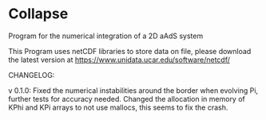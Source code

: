 # Collapse

Program for the numerical integration of a 2D aAdS system

This Program uses netCDF libraries to store data on file, please download the latest version at <https://www.unidata.ucar.edu/software/netcdf/>

CHANGELOG:

v 0.1.0: Fixed the numerical instabilities around the border when evolving Pi, further tests for accuracy needed. Changed the allocation in memory of KPhi and KPi arrays to not use mallocs, this seems to fix the crash.
